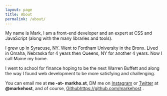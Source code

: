 ```yaml
---
layout: page
title: About
permalink: /about/
---
```


My name is Mark, I am a front-end developer and an expert at CSS and JavaScript (along with the many libraries and tools).    

I grew up in Syracuse, NY.  Went to Fordham University in the Bronx.  Lived in Omaha, Nebraska for 4 years then Queens, NY for another 4 years.  Now I call Maine my home.

I went to school for finance hoping to be the next Warren Buffett and along the way I found web development to be more satisfying and challenging.

You can email me at **me -at- markho.st**, DM me on [Instagram](https://www.instagram.com/markehost/) or [Twitter](https://twitter.com/markehost) at **@markehost**, and of course, [Github]()https://github.com/markehost .
